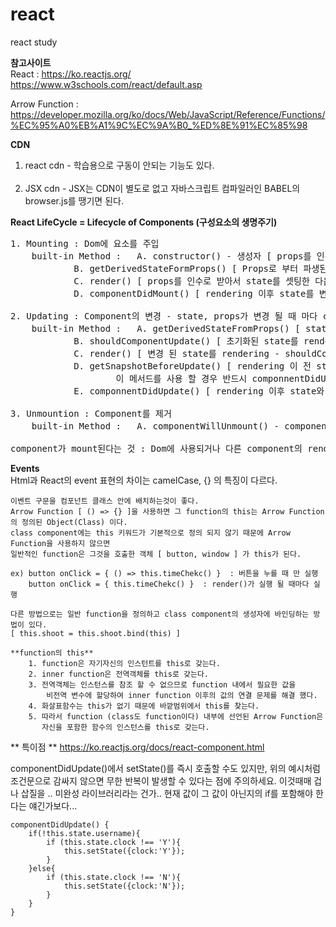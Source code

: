 # react
react study

**참고사이트**<br/>
React : https://ko.reactjs.org/<br/>
	https://www.w3schools.com/react/default.asp
	 
Arrow Function : https://developer.mozilla.org/ko/docs/Web/JavaScript/Reference/Functions/%EC%95%A0%EB%A1%9C%EC%9A%B0_%ED%8E%91%EC%85%98


**CDN**
1. react cdn - 학습용으로 구동이 안되는 기능도 있다. <br/>
	<script src="https://unpkg.com/react@15/dist/react.js"></script><br/>
	<script src="https://unpkg.com/react-dom@15/dist/react-dom.js"></script>
2. JSX cdn - JSX는 CDN이 별도로 없고 자바스크립트 컴파일러인 BABEL의 browser.js를 땡기면 된다. <br/>
	<script src="https://cdnjs.cloudflare.com/ajax/libs/babel-core/5.8.34/browser.js"></script>


**React LifeCycle = Lifecycle of Components (구성요소의 생명주기)**
<pre>
1. Mounting : Dom에 요소를 주입
	built-in Method : 	A. constructor() - 생성자 [ props를 인수로 받을 수 있고 state의 초기화 할 수 있다 ]
			B. getDerivedStateFormProps() [ Props로 부터 파생된 state : props를 기반으로 state를 setting  ]
			C. render() [ props를 인수로 받아서 state를 셋팅한 다음 render로 출력]
			D. componentDidMount() [ rendering 이후 state를 변경] ( 나 사용 됐어요~ )

2. Updating : Component의 변경 - state, props가 변경 될 때 마다 component가 update된다.
	built-in Method : 	A. getDerivedStateFromProps() [ state를 props기반으로 초기화 ]
			B. shouldComponentUpdate() [ 초기화된 state를 rendering 할지 결정 default : true ]
			C. render() [ 변경 된 state를 rendering - shouldComponentUpdate() {return false;} 로 처리하면 안함 ]
			D. getSnapshotBeforeUpdate() [ rendering 이 전 state와 props에 접근. - 
					이 메서드를 사용 할 경우 반드시 componnentDidUpdate() 를 같이 사용해야 한다. ]
			E. componnentDidUpdate() [ rendering 이후 state와 props에 접근 ] ( 나 변경 됐어요~ )

3. Unmountion : Component를 제거
	built-in Method : 	A. componentWillUnmount() - component의 마운트해제 시 호출되는 메소드 ( 나 집에 가요 ~ )

component가 mount된다는 것 : Dom에 사용되거나 다른 component의 rendering에 사용되는 경우
</pre>

**Events**<br/>
    Html과 React의 event 표현의 차이는 camelCase, {} 의 특징이 다르다.
	
    이벤트 구문을 컴포넌트 클래스 안에 배치하는것이 좋다.
	Arrow Function [ () => {} ]을 사용하면 그 function의 this는 Arrow Function의 정의된 Object(Class) 이다.
	class component에는 this 키워드가 기본적으로 정의 되지 않기 때문에 Arrow Function을 사용하지 않으면
	일반적인 function은 그것을 호출한 객체 [ button, window ] 가 this가 된다.
	
	ex) button onClick = { () => this.timeChekc() }  : 버튼을 누를 때 만 실행
	    button onClick = { this.timeChekc() }  : render()가 실행 될 때마다 실행
	
	다른 방법으로는 일반 function을 정의하고 class component의 생성자에 바인딩하는 방법이 있다.
	[ this.shoot = this.shoot.bind(this) ]
	
	**function의 this**
		1. function은 자기자신의 인스턴트를 this로 갖는다.
		2. inner function은 전역객체를 this로 갖는다.
		3. 전역객체는 인스턴스를 참조 할 수 없으므로 function 내에서 필요한 값을
		    비전역 변수에 할당하여 inner function 이후의 값의 연결 문제를 해결 했다.
		4. 화살표함수는 this가 없기 때문에 바깥범위에서 this를 찾는다.
		5. 따라서 function (class도 function이다) 내부에 선언된 Arrow Function은
		   자신을 포함한 함수의 인스턴스를 this로 갖는다.

** 특이점 **
https://ko.reactjs.org/docs/react-component.html

componentDidUpdate()에서 setState()를 즉시 호출할 수도 있지만, 위의 예시처럼 조건문으로 감싸지 않으면 무한 반복이 발생할 수 있다는 점에 주의하세요.
이것때매 겁나 삽질을 .. 미완성 라이브러리라는 건가..
현재 값이 그 값이 아닌지의 if를 포함해야 한다는 얘긴가보다...

   	componentDidUpdate() {
		if(!this.state.username){
			if (this.state.clock !== 'Y'){
				this.setState({clock:'Y'});
			}
		}else{
			if (this.state.clock !== 'N'){
				this.setState({clock:'N'});
			}
		}
	}
